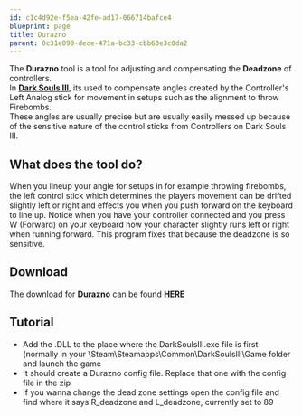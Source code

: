 ```yaml
---
id: c1c4d92e-f5ea-42fe-ad17-066714bafce4
blueprint: page
title: Durazno
parent: 0c31e090-dece-471a-bc33-cbb63e3c0da2
---
```

The **Durazno** tool is a tool for adjusting and compensating the **Deadzone** of controllers.\
In **[Dark Souls III](/darksouls3)**, its used to compensate angles created by the Controller's Left Analog stick for movement in setups such as the alignment to throw Firebombs.\
These angles are usually precise but are usually easily messed up because of the sensitive nature of the control sticks from Controllers on Dark Souls III.

## What does the tool do?

When you lineup your angle for setups in for example throwing firebombs, the left control stick which determines the players movement can be drifted slightly left or right and effects you when you push forward on the keyboard to line up. Notice when you have your controller connected and you press W (Forward) on your keyboard how your character slightly runs left or right when running forward. This program fixes that because the deadzone is so sensitive.

## Download

The download for **Durazno** can be found **[HERE](//cdn.discordapp.com/attachments/249219173954224129/249219230371676160/Durazno.zip)**

## Tutorial

- Add the .DLL to the place where the DarkSoulsIII.exe file is first (normally in your \Steam\Steamapps\Common\DarkSoulsIII\Game folder and launch the game
- It should create a Durazno config file. Replace that one with the config file in the zip
- If you wanna change the dead zone settings open the config file and find where it says R_deadzone and L_deadzone, currently set to 89
